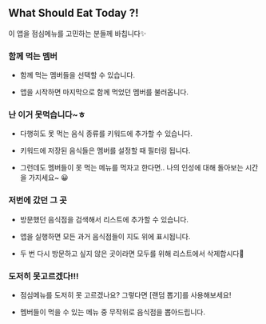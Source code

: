 ## What Should Eat Today ?!

이 앱을 점심메뉴를 고민하는 분들께 바칩니다✨

### 함께 먹는 멤버

- 함께 먹는 멤버들을 선택할 수 있습니다.

- 앱을 시작하면 마지막으로 함께 먹었던 멤버를 불러옵니다.

### 난 이거 못먹습니다~ㅎ

- 다행히도 못 먹는 음식 종류를 키워드에 추가할 수 있습니다.

- 키워드에 저장된 음식들은 멤버를 설정할 때 필터링 됩니다.

- 그런데도 멤버들이 못 먹는 메뉴를 먹자고 한다면.. 나의 인성에 대해 돌아보는 시간을 가지세요~ 😀

### 저번에 갔던 그 곳

- 방문했던 음식점을 검색해서 리스트에 추가할 수 있습니다.

- 앱을 실행하면 모든 과거 음식점들이 지도 위에 표시됩니다.

- 두 번 다시 방문하고 싶지 않은 곳이라면 모두를 위해 리스트에서 삭제합시다🤮

### 도저히 못고르겠다!!!

- 점심메뉴를 도저히 못 고르겠나요? 그렇다면 [랜덤 뽑기]를 사용해보세요!

- 멤버들이 먹을 수 있는 메뉴 중 무작위로 음식점을 뽑아드립니다.
